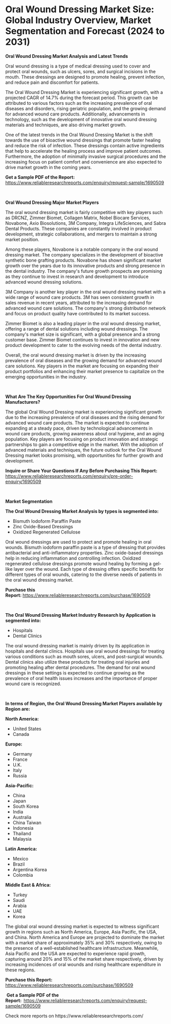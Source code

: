 <p><h1>Oral Wound Dressing Market Size: Global Industry Overview, Market Segmentation and Forecast (2024 to 2031)</h1></p><p><strong>Oral Wound Dressing Market Analysis and Latest Trends</strong></p>
<p><p>Oral wound dressing is a type of medical dressing used to cover and protect oral wounds, such as ulcers, sores, and surgical incisions in the mouth. These dressings are designed to promote healing, prevent infection, and reduce pain and discomfort for patients.</p><p>The Oral Wound Dressing Market is experiencing significant growth, with a projected CAGR of 14.7% during the forecast period. This growth can be attributed to various factors such as the increasing prevalence of oral diseases and disorders, rising geriatric population, and the growing demand for advanced wound care products. Additionally, advancements in technology, such as the development of innovative oral wound dressing materials and techniques, are also driving market growth.</p><p>One of the latest trends in the Oral Wound Dressing Market is the shift towards the use of bioactive wound dressings that promote faster healing and reduce the risk of infection. These dressings contain active ingredients that help to accelerate the healing process and improve patient outcomes. Furthermore, the adoption of minimally invasive surgical procedures and the increasing focus on patient comfort and convenience are also expected to drive market growth in the coming years.</p></p>
<p><strong>Get a Sample PDF of the Report:&nbsp;</strong> <a href="https://www.reliableresearchreports.com/enquiry/request-sample/1690509">https://www.reliableresearchreports.com/enquiry/request-sample/1690509</a></p>
<p>&nbsp;</p>
<p><strong>Oral Wound Dressing Major Market Players</strong></p>
<p><p>The oral wound dressing market is fairly competitive with key players such as DRCNZ, Zimmer Biomet, Collagen Matrix, Nobel Biocare Services, Novabone, Axio Biosolutions, 3M Company, Integra LifeSciences, and Sabra Dental Products. These companies are constantly involved in product development, strategic collaborations, and mergers to maintain a strong market position.</p><p>Among these players, Novabone is a notable company in the oral wound dressing market. The company specializes in the development of bioactive synthetic bone grafting products. Novabone has shown significant market growth over the years due to its innovative products and strong presence in the dental industry. The company's future growth prospects are promising as they continue to invest in research and development to introduce advanced wound dressing solutions.</p><p>3M Company is another key player in the oral wound dressing market with a wide range of wound care products. 3M has seen consistent growth in sales revenue in recent years, attributed to the increasing demand for advanced wound care solutions. The company's strong distribution network and focus on product quality have contributed to its market success.</p><p>Zimmer Biomet is also a leading player in the oral wound dressing market, offering a range of dental solutions including wound dressings. The company's market size is significant, with a global presence and a strong customer base. Zimmer Biomet continues to invest in innovation and new product development to cater to the evolving needs of the dental industry.</p><p>Overall, the oral wound dressing market is driven by the increasing prevalence of oral diseases and the growing demand for advanced wound care solutions. Key players in the market are focusing on expanding their product portfolios and enhancing their market presence to capitalize on the emerging opportunities in the industry.</p></p>
<p>&nbsp;</p>
<p><strong>What Are The Key Opportunities For Oral Wound Dressing Manufacturers?</strong></p>
<p><p>The global Oral Wound Dressing market is experiencing significant growth due to the increasing prevalence of oral diseases and the rising demand for advanced wound care products. The market is expected to continue expanding at a steady pace, driven by technological advancements in wound care products, growing awareness about oral hygiene, and an aging population. Key players are focusing on product innovation and strategic partnerships to gain a competitive edge in the market. With the adoption of advanced materials and techniques, the future outlook for the Oral Wound Dressing market looks promising, with opportunities for further growth and development.</p></p>
<p><strong>Inquire or Share Your Questions If Any Before Purchasing This Report:</strong> <a href="https://www.reliableresearchreports.com/enquiry/pre-order-enquiry/1690509">https://www.reliableresearchreports.com/enquiry/pre-order-enquiry/1690509</a></p>
<p>&nbsp;</p>
<p><strong>Market Segmentation</strong></p>
<p><strong>The Oral Wound Dressing Market Analysis by types is segmented into:</strong></p>
<p><ul><li>Bismuth Iodoform Paraffin Paste</li><li>Zinc Oxide-Based Dressings</li><li>Oxidized Regenerated Cellulose</li></ul></p>
<p><p>Oral wound dressings are used to protect and promote healing in oral wounds. Bismuth iodoform paraffin paste is a type of dressing that provides antibacterial and anti-inflammatory properties. Zinc oxide-based dressings help in reducing inflammation and controlling infection. Oxidized regenerated cellulose dressings promote wound healing by forming a gel-like layer over the wound. Each type of dressing offers specific benefits for different types of oral wounds, catering to the diverse needs of patients in the oral wound dressing market.</p></p>
<p><strong>Purchase this Report:&nbsp;</strong><a href="https://www.reliableresearchreports.com/purchase/1690509">https://www.reliableresearchreports.com/purchase/1690509</a></p>
<p>&nbsp;</p>
<p><strong>The Oral Wound Dressing Market Industry Research by Application is segmented into:</strong></p>
<p><ul><li>Hospitals</li><li>Dental Clinics</li></ul></p>
<p><p>The oral wound dressing market is mainly driven by its application in hospitals and dental clinics. Hospitals use oral wound dressings for treating various conditions such as mouth sores, ulcers, and post-surgical wounds. Dental clinics also utilize these products for treating oral injuries and promoting healing after dental procedures. The demand for oral wound dressings in these settings is expected to continue growing as the prevalence of oral health issues increases and the importance of proper wound care is recognized.</p></p>
<p>&nbsp;</p>
<p><strong>In terms of Region, the Oral Wound Dressing Market Players available by Region are:</strong></p>
<p>
    <p> <strong> North America: </strong>
        <ul>
            <li>United States</li>
            <li>Canada</li>
        </ul>
        </p> 
    <p> <strong> Europe: </strong>
        <ul>
            <li>Germany</li>
            <li>France</li>
            <li>U.K.</li>
            <li>Italy</li>
            <li>Russia</li>
        </ul>
        </p> 
    <p> <strong> Asia-Pacific: </strong>
        <ul>
            <li>China</li>
            <li>Japan</li>
            <li>South Korea</li>
            <li>India</li>
            <li>Australia</li>
            <li>China Taiwan</li>
            <li>Indonesia</li>
            <li>Thailand</li>
            <li>Malaysia</li>
        </ul>
        </p> 
    <p> <strong> Latin America: </strong>
        <ul>
            <li>Mexico</li>
            <li>Brazil</li>
            <li>Argentina Korea</li>
            <li>Colombia</li>
        </ul>
        </p> 
    <p> <strong> Middle East & Africa: </strong>
        <ul>
            <li>Turkey</li>
            <li>Saudi</li>
            <li>Arabia</li>
            <li>UAE</li>
            <li>Korea</li>
        </ul>
    </p>
    </p>
<p><p>The global oral wound dressing market is expected to witness significant growth in regions such as North America, Europe, Asia Pacific, the USA, and China. North America and Europe are projected to dominate the market with a market share of approximately 35% and 30% respectively, owing to the presence of a well-established healthcare infrastructure. Meanwhile, Asia Pacific and the USA are expected to experience rapid growth, capturing around 20% and 15% of the market share respectively, driven by increasing incidences of oral wounds and rising healthcare expenditure in these regions.</p></p>
<p><strong>Purchase this Report: </strong><a href="https://www.reliableresearchreports.com/purchase/1690509">https://www.reliableresearchreports.com/purchase/1690509</a></p>
<p>&nbsp;<strong>Get a Sample PDF of the Report:&nbsp;&nbsp;</strong><a href="https://www.reliableresearchreports.com/enquiry/request-sample/1690509">https://www.reliableresearchreports.com/enquiry/request-sample/1690509</a></p>
<p><strong></strong></p>
<p>Check more reports on https://www.reliableresearchreports.com/</p>